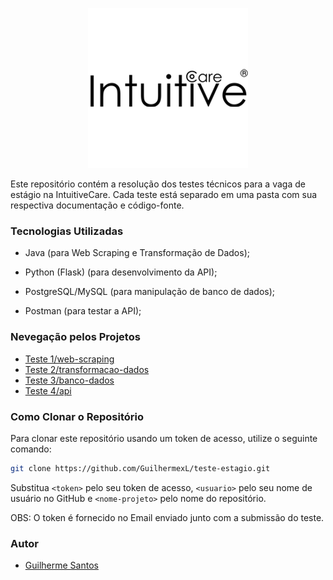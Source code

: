 <p align="center">
  <img src="images/logo.png" alt="IntuitiveCare">
</p>

Este repositório contém a resolução dos testes técnicos para a vaga de estágio na IntuitiveCare. Cada teste está separado em uma pasta com sua respectiva documentação e código-fonte.

### Tecnologias Utilizadas

- Java (para Web Scraping e Transformação de Dados);

- Python (Flask) (para desenvolvimento da API);

- PostgreSQL/MySQL (para manipulação de banco de dados);

- Postman (para testar a API);

### Nevegação pelos Projetos

- [Teste 1/web-scraping](./Teste1/web-scraping/README.md)
- [Teste 2/transformacao-dados](./Teste2/transformacao-dados/README.md)
- [Teste 3/banco-dados](./Teste3/banco-dados/README.md)
- [Teste 4/api](./Teste4/api/README.md)

### Como Clonar o Repositório

Para clonar este repositório usando um token de acesso, utilize o seguinte comando:

```sh
git clone https://github.com/GuilhermexL/teste-estagio.git
```

Substitua `<token>` pelo seu token de acesso, `<usuario>` pelo seu nome de usuário no GitHub e `<nome-projeto>` pelo nome do repositório.

OBS: O token é fornecido no Email enviado junto com a submissão do teste.

### Autor
- [Guilherme Santos](https://www.linkedin.com/in/guilhermee-santos/)
